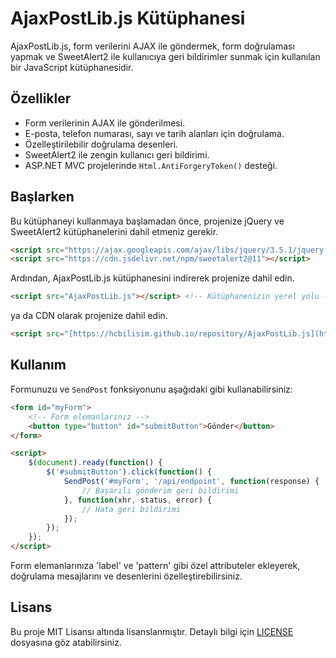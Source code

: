 # AjaxPostLib.js Kütüphanesi

AjaxPostLib.js, form verilerini AJAX ile göndermek, form doğrulaması yapmak ve SweetAlert2 ile kullanıcıya geri bildirimler sunmak için kullanılan bir JavaScript kütüphanesidir.

## Özellikler

- Form verilerinin AJAX ile gönderilmesi.
- E-posta, telefon numarası, sayı ve tarih alanları için doğrulama.
- Özelleştirilebilir doğrulama desenleri.
- SweetAlert2 ile zengin kullanıcı geri bildirimi.
- ASP.NET MVC projelerinde `Html.AntiForgeryToken()` desteği.

## Başlarken

Bu kütüphaneyi kullanmaya başlamadan önce, projenize jQuery ve SweetAlert2 kütüphanelerini dahil etmeniz gerekir.

```html
<script src="https://ajax.googleapis.com/ajax/libs/jquery/3.5.1/jquery.min.js"></script>
<script src="https://cdn.jsdelivr.net/npm/sweetalert2@11"></script>
```


Ardından, AjaxPostLib.js kütüphanesini indirerek projenize dahil edin.

```html
<script src="AjaxPostLib.js"></script> <!-- Kütüphanenizin yerel yolu -->
```

ya da CDN olarak projenize dahil edin.
```html
<script src="[https://hcbilisim.github.io/repository/AjaxPostLib.js](https://cdn.jsdelivr.net/gh/hcbilisim/AjaxPostLib/AjaxPostLib.js)"></script>

```

## Kullanım
Formunuzu ve `SendPost` fonksiyonunu aşağıdaki gibi kullanabilirsiniz:

```html
<form id="myForm">
    <!-- Form elemanlarınız -->
    <button type="button" id="submitButton">Gönder</button>
</form>

<script>
    $(document).ready(function() {
        $('#submitButton').click(function() {
            SendPost('#myForm', '/api/endpoint', function(response) {
                // Başarılı gönderim geri bildirimi
            }, function(xhr, status, error) {
                // Hata geri bildirimi
            });
        });
    });
</script>

```

Form elemanlarınıza 'label' ve 'pattern' gibi özel attributeler ekleyerek, doğrulama mesajlarını ve desenlerini özelleştirebilirsiniz.

## Lisans

Bu proje MIT Lisansı altında lisanslanmıştır. Detaylı bilgi için [LICENSE](LICENSE) dosyasına göz atabilirsiniz.
